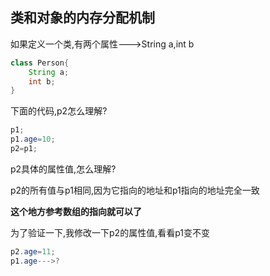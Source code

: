 ## 类和对象的内存分配机制

如果定义一个类,有两个属性--->String a,int b

```java
class Person{
    String a;
    int b;
}
```

下面的代码,p2怎么理解?

```java
p1;
p1.age=10;
p2=p1;
```

p2具体的属性值,怎么理解?

p2的所有值与p1相同,因为它指向的地址和p1指向的地址完全一致

**这个地方参考数组的指向就可以了**



为了验证一下,我修改一下p2的属性值,看看p1变不变

```java
p2.age=11;
p1.age--->?
```

